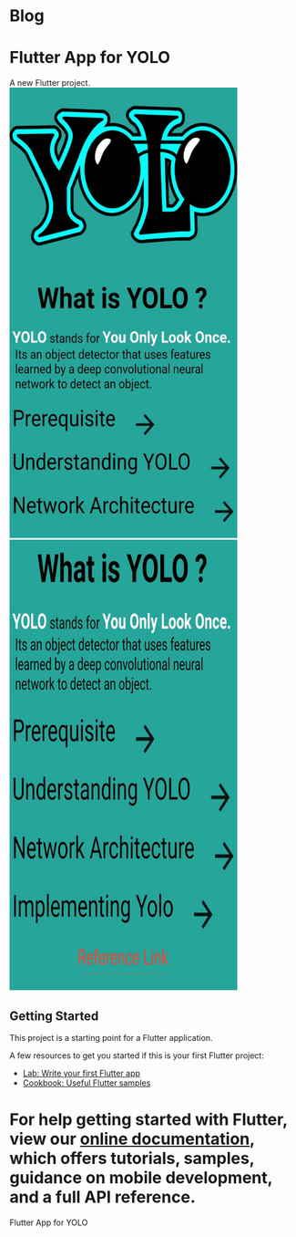 # Blog

# Flutter App for YOLO

A new Flutter project.
<img src="https://raw.githubusercontent.com/abhijeet1999/blog/master/1.jpeg" width="400" height="790"> <img src="https://raw.githubusercontent.com/abhijeet1999/blog/master/2.jpeg" width="400" height="790">

## Getting Started

This project is a starting point for a Flutter application.

A few resources to get you started if this is your first Flutter project:

- [Lab: Write your first Flutter app](https://flutter.dev/docs/get-started/codelab)
- [Cookbook: Useful Flutter samples](https://flutter.dev/docs/cookbook)

For help getting started with Flutter, view our
[online documentation](https://flutter.dev/docs), which offers tutorials,
samples, guidance on mobile development, and a full API reference.
=======
Flutter App for YOLO

